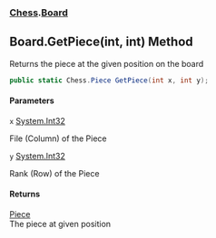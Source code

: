 ### [Chess](Chess.md 'Chess').[Board](Chess.Board.md 'Chess.Board')

## Board.GetPiece(int, int) Method

Returns the piece at the given position on the board

```csharp
public static Chess.Piece GetPiece(int x, int y);
```
#### Parameters

<a name='Chess.Board.GetPiece(int,int).x'></a>

`x` [System.Int32](https://docs.microsoft.com/en-us/dotnet/api/System.Int32 'System.Int32')

File (Column) of the Piece

<a name='Chess.Board.GetPiece(int,int).y'></a>

`y` [System.Int32](https://docs.microsoft.com/en-us/dotnet/api/System.Int32 'System.Int32')

Rank (Row) of the Piece

#### Returns
[Piece](Chess.Piece.md 'Chess.Piece')  
The piece at given position